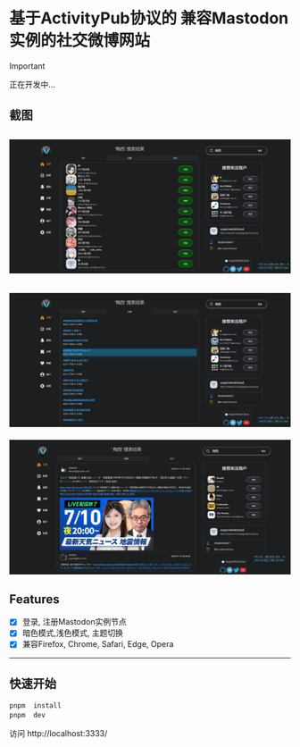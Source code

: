 # 基于ActivityPub协议的 兼容Mastodon实例的社交微博网站

> [!IMPORTANT]
> 正在开发中...

## 截图

![1](./imgs/img.png)
---
![2](./imgs/img_1.png)
---
![2](./imgs/img_2.png)

## Features

- [x] 登录, 注册Mastodon实例节点
- [x] 暗色模式,浅色模式, 主题切换
- [x] 兼容Firefox, Chrome, Safari, Edge, Opera
---

## 快速开始

```bash
pnpm  install 
pnpm  dev
```

访问 http://localhost:3333/